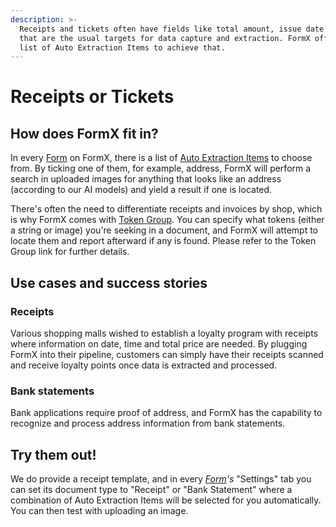 ```yaml
---
description: >-
  Receipts and tickets often have fields like total amount, issue date and time,
  that are the usual targets for data capture and extraction. FormX offers a
  list of Auto Extraction Items to achieve that.
---
```


# Receipts or Tickets

## How does FormX fit in?

In every [Form](background.md#what-is-formx) on FormX, there is a list of [Auto Extraction Items](features/auto-extraction-items.md) to choose from. By ticking one of them, for example, address, FormX will perform a search in uploaded images for anything that looks like an address (according to our AI models) and yield a result if one is located.

There's often the need to differentiate receipts and invoices by shop, which is why FormX comes with [Token Group](features/token-group.md). You can specify what tokens (either a string or image) you're seeking in a document, and FormX will attempt to locate them and report afterward if any is found. Please refer to the Token Group link for further details.

## Use cases and success stories

### Receipts

Various shopping malls wished to establish a loyalty program with receipts where information on date, time and total price are needed. By plugging FormX  into their pipeline, customers can simply have their receipts scanned and receive loyalty points once data is extracted and processed.

### Bank statements

Bank applications require proof of address, and FormX has the capability to recognize and process address information from bank statements.

## Try them out!

We do provide a receipt template, and in every [_Form_](background.md#what-is-a-form)_'s_ "Settings" tab you can set its document type to "Receipt" or "Bank Statement" where a combination of Auto Extraction Items will be selected for you automatically. You can then test with uploading an image.
